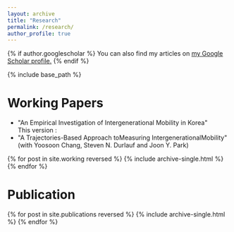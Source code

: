 ```yaml
---
layout: archive
title: "Research"
permalink: /research/
author_profile: true
---
```


{% if author.googlescholar %}
  You can also find my articles on <u><a href="{{author.googlescholar}}">my Google Scholar profile</a>.</u>
{% endif %}

{% include base_path %}

Working Papers
======
* "An Empirical Investigation of Intergenerational Mobility in Korea" \
This version : 
* "A Trajectories-Based Approach toMeasuring IntergenerationalMobility" (with Yoosoon Chang, Steven N. Durlauf and Joon Y. Park)

{% for post in site.working reversed %}
  {% include archive-single.html %}
{% endfor %}


Publication
======

{% for post in site.publications reversed %}
  {% include archive-single.html %}
{% endfor %}

